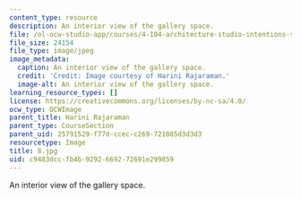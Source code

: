 ```yaml
---
content_type: resource
description: An interior view of the gallery space.
file: /ol-ocw-studio-app/courses/4-104-architecture-studio-intentions-spring-2005/c9483dccfb4b9292669272691e299859_8.jpg
file_size: 24154
file_type: image/jpeg
image_metadata:
  caption: An interior view of the gallery space.
  credit: 'Credit: Image courtesy of Harini Rajaraman.'
  image-alt: An interior view of the gallery space.
learning_resource_types: []
license: https://creativecommons.org/licenses/by-nc-sa/4.0/
ocw_type: OCWImage
parent_title: Harini Rajaraman
parent_type: CourseSection
parent_uid: 25791529-f77d-ccec-c269-721085d3d3d3
resourcetype: Image
title: 8.jpg
uid: c9483dcc-fb4b-9292-6692-72691e299859
---
```

An interior view of the gallery space.